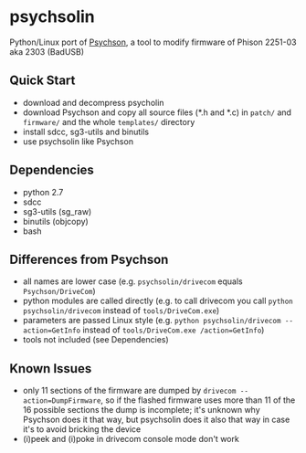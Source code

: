 psychsolin
==========

Python/Linux port of [Psychson](https://github.com/adamcaudill/Psychson), a tool to modify firmware of Phison 2251-03 aka 2303 (BadUSB)


## Quick Start

- download and decompress psycholin
- download Psychson and copy all source files (\*.h and \*.c) in `patch/` and `firmware/` and the whole `templates/` directory
- install sdcc, sg3-utils and binutils
- use psychsolin like Psychson

## Dependencies

- python 2.7
- sdcc
- sg3-utils (sg_raw)
- binutils (objcopy)
- bash

## Differences from Psychson

- all names are lower case (e.g. `psychsolin/drivecom` equals `Psychson/DriveCom`)
- python modules are called directly (e.g. to call drivecom you call `python psychsolin/drivecom` instead of `tools/DriveCom.exe`)
- parameters are passed Linux style (e.g. `python psychsolin/drivecom --action=GetInfo` instead of `tools/DriveCom.exe /action=GetInfo`)
- tools not included (see Dependencies)

## Known Issues

- only 11 sections of the firmware are dumped by `drivecom --action=DumpFirmware`, so if the flashed firmware uses more than 11 of the 16 possible sections the dump is incomplete; it's unknown why Psychson does it that way, but psychsolin does it also that way in case it's to avoid bricking the device
- (i)peek and (i)poke in drivecom console mode don't work


